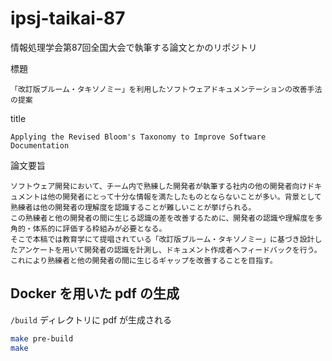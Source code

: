 # ipsj-taikai-87
情報処理学会第87回全国大会で執筆する論文とかのリポジトリ  

標題  
```text
「改訂版ブルーム・タキソノミー」を利用したソフトウェアドキュメンテーションの改善手法の提案
```

title  
```text
Applying the Revised Bloom's Taxonomy to Improve Software Documentation
```

論文要旨  
```text
ソフトウェア開発において、チーム内で熟練した開発者が執筆する社内の他の開発者向けドキュメントは他の開発者にとって十分な情報を満たしたものとならないことが多い。背景として熟練者は他の開発者の理解度を認識することが難しいことが挙げられる。
この熟練者と他の開発者の間に生じる認識の差を改善するために、開発者の認識や理解度を多角的・体系的に評価する枠組みが必要となる。
そこで本稿では教育学にて提唱されている「改訂版ブルーム・タキソノミー」に基づき設計したアンケートを用いて開発者の認識を計測し、ドキュメント作成者へフィードバックを行う。これにより熟練者と他の開発者の間に生じるギャップを改善することを目指す。
```

## Docker を用いた pdf の生成
`/build` ディレクトリに pdf が生成される
```sh
make pre-build
make
```
